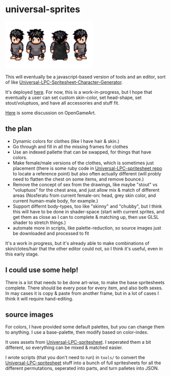 # universal-sprites

![example](./example.png)

This will eventually be a javascript-based version of tools and an editor, sort of like [Universal-LPC-Spritesheet-Character-Generator](http://gaurav.munjal.us/Universal-LPC-Spritesheet-Character-Generator/).

It's deployed [here](https://notnullgames.github.io/universal-sprites/). For now, this is a work-in-progress, but I hope that eventually a user can set custom skin-color, set head-shape, set stout/voluptuos, and have all accessories and stuff fit.

[Here](https://opengameart.org/content/lpc-orc-punk-and-dead-princess) is some discussion on OpenGameArt.

## the plan

* Dynamic colors for clothes (like I have hair & skin.)
* Go through and fill in all the missing frames for clothes
* Use an indexed pallette that can be swapped, for things that have colors.
* Make female/male versions of the clothes, which is sometimes just placement (there is some ruby code in [Universal-LPC-spritesheet repo](https://github.com/jrconway3/Universal-LPC-spritesheet) to locate a reference point) but also often actually different (will probly need to flatten the chest on some items, and remove bounce.)
* Remove the concept of sex from the drawings, like maybe "stout" vs "voluptuos" for the chest area, and just allow mix & match of different areas (Nosferatu from current female-orc head, grey skin color, and current human-male body, for example.) 
* Support differnt body-types, too like "skinny" and "chubby", but I think this will have to be done in shader-space (start with current sprites, and get them as close as I can to complete & matching up, then use GLSL shader to stretch things.)
* automate more in scripts, like palette-reduction, so source images just be downloaded and processed to fit

It's a work in progress, but it's already able to make combinations of skin/clotes/hair that the other editor could not, so I think it's useful, even in this early stage.

## I could use some help!

There is a lot that needs to be done art-wise, to make the base spritesheets complete. There should be every pose for every item, and also both sexes.  In may cases it is copy & paste from another frame, but in a lot of cases I think it will require hand-editing.

## source images

For colors, I have provided some default palettes, but you can change them to anything. I use a base-palette, then modify based on color-index.

It uses assets from [Universal-LPC-spritesheet](https://github.com/jrconway3/Universal-LPC-spritesheet). I seperated them a bit different, so everything can be mixed & matched easier.

I wrote scripts (that you don't need to run) in `tools/` to convert the [Universal-LPC-spritesheet](https://github.com/jrconway3/Universal-LPC-spritesheet) stuff into a bunch of full spritesheets for all the different permutations, seperated into parts, and turn palletes into JSON.
